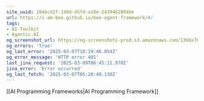 ```yaml
---
site_uuid: 184bcd2f-140d-45fd-a18e-2439462804be
url: https://i-am-bee.github.io/bee-agent-framework/#/
tags:
- AI-Toolkit
- Agentic-AI
og_screenshot_url: https://og-screenshots-prod.s3.amazonaws.com/1366x768/80/false/ef27e9a271a83da17573dc55ea915ce48192c71747f647bfa8702964e340cfe8.jpeg
og_errors: 'true'
og_last_error: '2025-03-07T10:19:46.054Z'
og_error_message: 'HTTP error 401'
last_jina_request: '2025-03-09T06:45:21.970Z'
jina_error: 'Error occurred'
og_last_fetch: '2025-03-07T05:20:40.130Z'
---
```

[[AI Programming Frameworks|AI Programming Framework]]
